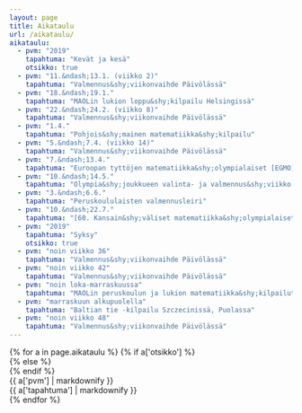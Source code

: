 ```yaml
---
layout: page
title: Aikataulu
url: /aikataulu/
aikataulu:
  - pvm: "2019"
    tapahtuma: "Kevät ja kesä"
    otsikko: true
  - pvm: "11.&ndash;13.1. (viikko 2)"
    tapahtuma: "Valmennus&shy;viikonvaihde Päivölässä"
  - pvm: "18.&ndash;19.1."
    tapahtuma: "MAOLin lukion loppu&shy;kilpailu Helsingissä"
  - pvm: "22.&ndash;24.2. (viikko 8)"
    tapahtuma: "Valmennus&shy;viikonvaihde Päivölässä"
  - pvm: "1.4."
    tapahtuma: "Pohjois&shy;mainen matematiikka&shy;kilpailu"
  - pvm: "5.&ndash;7.4. (viikko 14)"
    tapahtuma: "Valmennus&shy;viikonvaihde Päivölässä"
  - pvm: "7.&ndash;13.4."
    tapahtuma: "Euroopan tyttöjen matematiikka&shy;olympialaiset [EGMO](https://www.egmo.org/egmos/egmo8/) Kiovassa"
  - pvm: "10.&ndash;14.5."
    tapahtuma: "Olympia&shy;joukkueen valinta- ja valmennus&shy;viikko Päivölässä"
  - pvm: "3.&ndash;6.6."
	tapahtuma: "Peruskoululaisten valmennusleiri"
  - pvm: "10.&ndash;22.7."
    tapahtuma: "[60. Kansain&shy;väliset matematiikka&shy;olympialaiset](https://www.imo2019.uk/) Bathissa, Yhdisty&shy;neessä Kuningas&shy;kunnassa"
  - pvm: "2019"
    tapahtuma: "Syksy"
    otsikko: true
  - pvm: "noin viikko 36"
    tapahtuma: "Valmennus&shy;viikonvaihde Päivölässä"
  - pvm: "noin viikko 42"
    tapahtuma: "Valmennus&shy;viikonvaihde Päivölässä"
  - pvm: "noin loka-marraskuussa"
    tapahtuma: "MAOLin peruskoulun ja lukion matematiikka&shy;kilpailut"
  - pvm: "marraskuun alkupuolella"
    tapahtuma: "Baltian tie -kilpailu Szczecinissä, Puolassa"
  - pvm: "noin viikko 48"
    tapahtuma: "Valmennus&shy;viikonvaihde Päivölässä"
---
```

<div class="list-group">
{% for a in page.aikataulu %}
{% if a['otsikko'] %}<div class="list-group-item-info row">{% else %}<div class="list-group-item row">{% endif %}
<div class="col-sm-3">{{ a['pvm'] | markdownify }}</div>
<div class="col-sm-9">{{ a['tapahtuma'] | markdownify }}</div>
</div>
{% endfor %}
</div>
